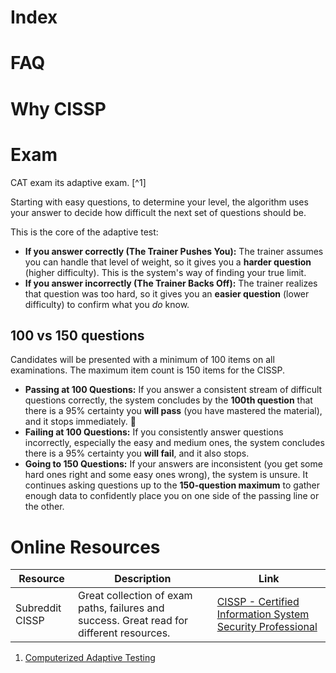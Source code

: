 # Index

# FAQ

# Why CISSP

# Exam

CAT exam its adaptive exam. [^1]

Starting with easy questions, to determine your level, the algorithm uses your answer to decide how difficult the next set of questions should be.

This is the core of the adaptive test:

- **If you answer correctly (The Trainer Pushes You):** The trainer assumes you can handle that level of weight, so it gives you a **harder question** (higher difficulty). This is the system's way of finding your true limit.
- **If you answer incorrectly (The Trainer Backs Off):** The trainer realizes that question was too hard, so it gives you an **easier question** (lower difficulty) to confirm what you _do_ know.

## 100 vs 150 questions 

Candidates will be presented with a minimum of 100 items on all examinations. The maximum item count is 150 items for the CISSP.

- **Passing at 100 Questions:** If you answer a consistent stream of difficult questions correctly, the system concludes by the **100th question** that there is a 95% certainty you **will pass** (you have mastered the material), and it stops immediately. 🎉
- **Failing at 100 Questions:** If you consistently answer questions incorrectly, especially the easy and medium ones, the system concludes there is a 95% certainty you **will fail**, and it also stops.
- **Going to 150 Questions:** If your answers are inconsistent (you get some hard ones right and some easy ones wrong), the system is unsure. It continues asking questions up to the **150-question maximum** to gather enough data to confidently place you on one side of the passing line or the other.
# Online Resources

| Resource        | Description                                                                               | Link                                                                                          |
| --------------- | ----------------------------------------------------------------------------------------- | --------------------------------------------------------------------------------------------- |
| Subreddit CISSP | Great collection of exam paths, failures and success. Great read for different resources. | [CISSP - Certified Information System Security Professional](https://www.reddit.com/r/cissp/) |

1. [Computerized Adaptive Testing](https://www.isc2.org/certifications/computerized-adaptive-testing)
